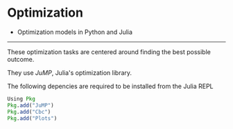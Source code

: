# Optimization
- Optimization models in Python and Julia
<hr>

These optimization tasks are centered around finding the best possible outcome.

They use *JuMP*, Julia's optimization library.


The following depencies are required to be installed from the Julia REPL

```julia
Using Pkg
Pkg.add("JuMP")
Pkg.add("Cbc")
Pkg.add("Plots")
```

